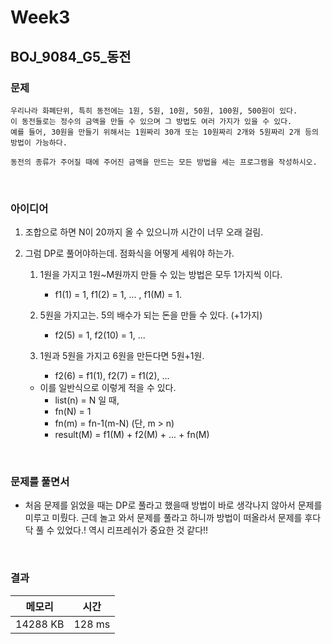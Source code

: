 # Week3

## BOJ_9084_G5_동전

### 문제

```
우리나라 화폐단위, 특히 동전에는 1원, 5원, 10원, 50원, 100원, 500원이 있다. 
이 동전들로는 정수의 금액을 만들 수 있으며 그 방법도 여러 가지가 있을 수 있다. 
예를 들어, 30원을 만들기 위해서는 1원짜리 30개 또는 10원짜리 2개와 5원짜리 2개 등의 방법이 가능하다.

동전의 종류가 주어질 때에 주어진 금액을 만드는 모든 방법을 세는 프로그램을 작성하시오.
```
<br>

### 아이디어
1. 조합으로 하면 N이 20까지 올 수 있으니까 시간이 너무 오래 걸림.
2. 그럼 DP로 풀어야하는데. 점화식을 어떻게 세워야 하는가.
	1. 1원을 가지고 1원~M원까지 만들 수 있는 방법은 모두 1가지씩 이다.
		
		- f1(1) = 1, f1(2) = 1, ... , f1(M) = 1.

	2. 5원을 가지고는. 5의 배수가 되는 돈을 만들 수 있다. (+1가지)

		- f2(5) = 1, f2(10) = 1, ...
	3. 1원과 5원을 가지고 6원을 만든다면 5원+1원.

		- f2(6) = f1(1), f2(7) = f1(2), ...
	
	- 이를 일반식으로 이렇게 적을 수 있다.
		- list(n) = N 일 때,
		- fn(N) = 1
		- fn(m) = fn-1(m-N) (단, m > n)
		- result(M) = f1(M) + f2(M) + ... + fn(M)
	

<br>

### 문제를 풀면서
- 처음 문제를 읽었을 때는 DP로 풀라고 했을때 방법이 바로 생각나지 않아서 문제를 미루고 미뤘다. 근데 놀고 와서 문제를 풀라고 하니까 방법이 떠올라서 문제를 후다닥 풀 수 있었다.! 역시 리프레쉬가 중요한 것 같다!!


<br>

### 결과

|메모리|시간|
|:---:|:---:|
|14288 KB|128 ms|